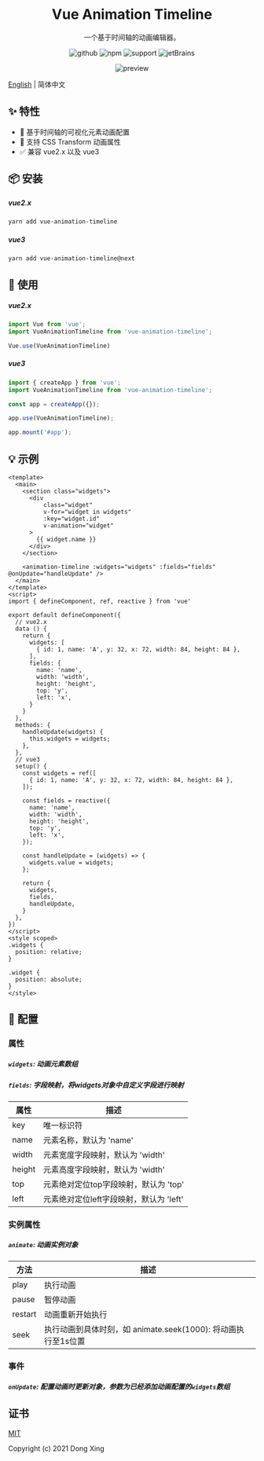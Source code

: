 <h1 align="center">Vue Animation Timeline</h1>

<div align="center">

一个基于时间轴的动画编辑器。

![github][github] ![npm][npm] ![support][support] ![jetBrains][jetBrains]

![preview](./preview.gif)

[github]:https://img.shields.io/github/license/WX-DongXing/vue-animation-timeline?style=flat&logo=github
[npm]:https://img.shields.io/npm/v/vue-animation-timeline?style=flat&logo=npm
[support]:https://img.shields.io/badge/support-2%263-%234FC08D?style=flat&logo=Vue.js
[jetBrains]:https://img.shields.io/badge/thanks-JetBrains-%23000?style=flat&logo=jetBrains
</div>

[English](./README.md) | 简体中文

## ✨ 特性

- 🚀 基于时间轴的可视化元素动画配置
- 💫 支持 CSS Transform 动画属性
- ✅ 兼容 vue2.x 以及 vue3


## 📦 安装

##### vue2.x
```bash
yarn add vue-animation-timeline
```

##### vue3
```bash
yarn add vue-animation-timeline@next
```

## 🧐 使用

##### vue2.x

```javascript
import Vue from 'vue';
import VueAnimationTimeline from 'vue-animation-timeline';

Vue.use(VueAnimationTimeline)
```

##### vue3

```javascript
import { createApp } from 'vue';
import VueAnimationTimeline from 'vue-animation-timeline';

const app = createApp({});

app.use(VueAnimationTimeline);

app.mount('#app');
```

## 💡 示例

```vue
<template>
  <main>
    <section class="widgets">
      <div
          class="widget"
          v-for="widget in widgets"
          :key="widget.id"
          v-animation="widget"
      >
        {{ widget.name }}
      </div>
    </section>
    
    <animation-timeline :widgets="widgets" :fields="fields" @onUpdate="handleUpdate" />
  </main>
</template>
<script>
import { defineComponent, ref, reactive } from 'vue'

export default defineComponent({
  // vue2.x
  data () {
    return {
      widgets: [
        { id: 1, name: 'A', y: 32, x: 72, width: 84, height: 84 },
      ],
      fields: {
        name: 'name',
        width: 'width',
        height: 'height',
        top: 'y',
        left: 'x',
      }
    }
  },
  methods: {
    handleUpdate(widgets) {
      this.widgets = widgets;
    },
  },
  // vue3
  setup() {
    const widgets = ref([
      { id: 1, name: 'A', y: 32, x: 72, width: 84, height: 84 },
    ]);

    const fields = reactive({
      name: 'name',
      width: 'width',
      height: 'height',
      top: 'y',
      left: 'x',
    });
    
    const handleUpdate = (widgets) => {
      widgets.value = widgets;
    };
    
    return {
      widgets,
      fields,
      handleUpdate,
    }
  },
})
</script>
<style scoped>
.widgets {
  position: relative;
}

.widget {
  position: absolute;
}
</style>
```

## 🔧 配置

### 属性
##### `widgets`: 动画元素数组
##### `fields`: 字段映射，将widgets对象中自定义字段进行映射

| 属性     | 描述                  |
|--------|---------------------|
| key    | 唯一标识符                |
| name   | 元素名称，默认为 'name'                |
| width  | 元素宽度字段映射，默认为 'width'     |
| height | 元素高度字段映射，默认为 'width'     |
| top    | 元素绝对定位top字段映射，默认为 'top'  |
| left   | 元素绝对定位left字段映射，默认为 'left' |

### 实例属性
##### `animate`: 动画实例对象

| 方法     | 描述                  |
|--------|---------------------|
|  play  | 执行动画               |
| pause  | 暂停动画    |
| restart | 动画重新开始执行     |
| seek    | 执行动画到具体时刻，如 animate.seek(1000): 将动画执行至1s位置  |

### 事件
##### `onUpdate`: 配置动画时更新对象，参数为已经添加动画配置的`widgets`数组

## 证书
[MIT](http://opensource.org/licenses/MIT)

Copyright (c) 2021 Dong Xing
